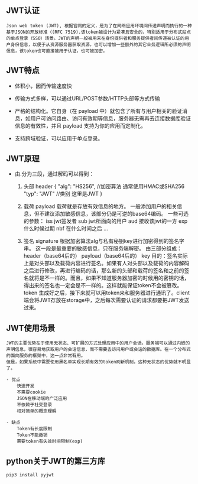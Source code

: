 ## JWT认证

	Json web token (JWT), 根据官网的定义，是为了在网络应用环境间传递声明而执行的一种基于JSON的开放标准（(RFC 7519).该token被设计为紧凑且安全的，特别适用于分布式站点的单点登录（SSO）场景。JWT的声明一般被用来在身份提供者和服务提供者间传递被认证的用户身份信息，以便于从资源服务器获取资源，也可以增加一些额外的其它业务逻辑所必须的声明信息，该token也可直接被用于认证，也可被加密。

## JWT特点

  - 体积小，因而传输速度快

  - 传输方式多样，可以通过URL/POST参数/HTTP头部等方式传输

  - 严格的结构化。它自身（在 payload 中）就包含了所有与用户相关的验证消息，如用户可访问路由、访问有效期等信息，服务器无需再去连接数据库验证信息的有效性，并且 payload 支持为你的应用而定制化。

  - 支持跨域验证，可以应用于单点登录。

## JWT原理
  - 由.分为三段，通过解码可以得到：
    1. 头部 header
        {
		  "alg": "HS256", //加密算法 通常使用HMAC或SHA256
		  "typ": "JWT"	  //类别 这里是JWT
		}

    2. 载荷 payload
    	载荷就是存放有效信息的地方。
    	一般添加用户的相关信息，但不建议添加敏感信息，该部分仍是可逆的base64编码。
    	一些可选的参数：
    	  iss  jwt签发者
    	  sub  jwt所面向的用户
    	  aud  接收该jwt的一方
    	  exp  什么时候过期
    	  nbf  在什么时间之后
    	  ...
    3. 签名 signature
        根据加密算法alg与私有秘钥key进行加密得到的签名字串。
        这一段是最重要的敏感信息，只在服务端解密。
        由三部分组成：
            header（base64后的）
            payload（base64后的）
            key
        目的：签名实际上是对头部以及载荷内容进行签名。如果有人对头部以及载荷的内容解码之后进行修改，再进行编码的话，那么新的头部和载荷的签名和之前的签名就将是不一样的。而且，如果不知道服务器加密的时候用的密钥的话，得出来的签名也一定会是不一样的。这样就能保证token不会被篡改。
        token 生成好之后，接下来就可以用token来和服务器进行通讯了。client端会将JWT存放在storage中，之后每次需要认证的请求都要把JWT发送过来。


## JWT使用场景

	JWT的主要优势在于使用无状态、可扩展的方式处理应用中的用户会话。服务端可以通过内嵌的声明信息，很容易地获取用户的会话信息，而不需要去访问用户或会话的数据库。在一个分布式的面向服务的框架中，这一点非常有用。
	但是，如果系统中需要使用黑名单实现长期有效的token刷新机制，这种无状态的优势就不明显了。

	- 优点
		快速开发
		不需要cookie
		JSON在移动端的广泛应用
		不依赖于社交登录
		相对简单的概念理解

	- 缺点
		Token有长度限制
		Token不能撤销
		需要token有失效时间限制(exp)

## python关于JWT的第三方库
    pip3 install pyjwt